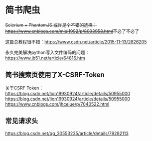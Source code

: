 # 简书爬虫

<del>Selerium + PhantomJS 或许是个不错的选择：https://www.cnblogs.com/miqi1992/p/8093958.html</del>不必了不必了

这篇总教程很不错：https://www.csdn.net/article/2015-11-13/2826205

永久完美解决python写入文件编码的问题：https://www.jb51.net/article/64816.htm

## 简书搜索页使用了X-CSRF-Token

关于CSRF Token：</br>
https://blog.csdn.net/lion19930924/article/details/50955000 </br>
https://blog.csdn.net/lion19930924/article/details/50955000 </br>
https://www.cnblogs.com/jhcelue/p/7040522.html

## 常见请求头
https://blog.csdn.net/qq_30553235/article/details/79282113
